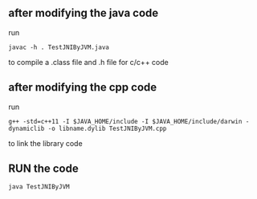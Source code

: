 ## after modifying the java code

run 

```
javac -h . TestJNIByJVM.java
```

to compile a .class file and .h file for c/c++ code


## after modifying the cpp code

run

```
g++ -std=c++11 -I $JAVA_HOME/include -I $JAVA_HOME/include/darwin -dynamiclib -o libname.dylib TestJNIByJVM.cpp
```

to link the library code


## RUN the code

```
java TestJNIByJVM
```
